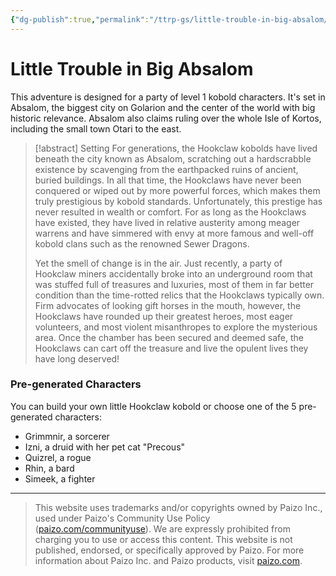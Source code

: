 ```yaml
---
{"dg-publish":true,"permalink":"/ttrp-gs/little-trouble-in-big-absalom/","title":"Little Trouble in Big Absalom","created":"2023-05-13T06:56:19.843+02:00","updated":"2023-05-13T08:29:02.418+02:00"}
---
```



# Little Trouble in Big Absalom

This adventure is designed for a party of level 1 kobold characters. It's set in Absalom, the biggest city on Golarion and the center of the world with big historic relevance. Absalom also claims ruling over the whole Isle of Kortos, including the small town Otari to the east.

> [!abstract] Setting
> For generations, the Hookclaw kobolds have lived beneath the city known as Absalom, scratching out a hardscrabble existence by scavenging from the earthpacked ruins of ancient, buried buildings. In all that time, the Hookclaws have never been conquered or wiped out by more powerful forces, which makes them truly prestigious by kobold standards. Unfortunately, this prestige has never resulted in wealth or comfort. For as long as the Hookclaws have existed, they have lived in relative austerity among meager warrens and have simmered with envy at more famous and well-off kobold clans such as the renowned Sewer Dragons.
> 
> Yet the smell of change is in the air. Just recently, a party of Hookclaw miners accidentally broke into an underground room that was stuffed full of treasures and luxuries, most of them in far better condition than the time-rotted relics that the Hookclaws typically own. Firm advocates of looking gift horses in the mouth, however, the Hookclaws have rounded up their greatest heroes, most eager volunteers, and most violent misanthropes to explore the mysterious area. Once the chamber has been secured and deemed safe, the Hookclaws can cart off the treasure and live the opulent lives they have long deserved!

### Pre-generated Characters

You can build your own little Hookclaw kobold or choose one of the 5 pre-generated characters:

- Grimmnir, a sorcerer
- Izni, a druid with her pet cat "Precous"
- Quizrel, a rogue
- Rhin, a bard
- Simeek, a fighter

---

> This website uses trademarks and/or copyrights owned by Paizo Inc., used under Paizo's Community Use Policy ([paizo.com/communityuse](http://paizo.com/communityuse)). We are expressly prohibited from charging you to use or access this content. This website is not published, endorsed, or specifically approved by Paizo. For more information about Paizo Inc. and Paizo products, visit [paizo.com](http://paizo.com/).